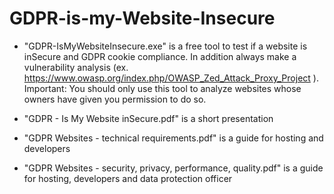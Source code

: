 # GDPR-is-my-Website-Insecure


- "GDPR-IsMyWebsiteInsecure.exe" is a free tool to test if a website is inSecure and GDPR cookie compliance. In addition always make a vulnerability analysis (ex. https://www.owasp.org/index.php/OWASP_Zed_Attack_Proxy_Project ).
Important: You should only use this tool to analyze websites whose owners have given you permission to do so.

- "GDPR - Is My Website inSecure.pdf" is a short presentation

- "GDPR Websites - technical requirements.pdf" is a guide for hosting and developers

- "GDPR Websites - security, privacy, performance, quality.pdf" is a guide for hosting, developers and data protection officer
